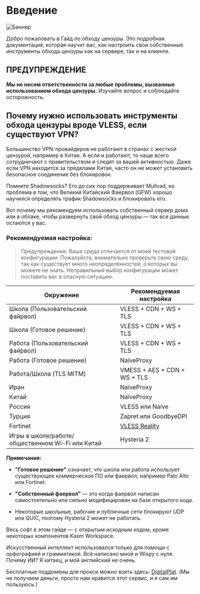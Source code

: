 # Введение

![Баннер](https://files.catbox.moe/1mcjvr.png)

Добро пожаловать в Гайд по обходу цензуры. Это подробная документация, которая научит вас, как настроить свои собственные инструменты обхода цензуры как на сервере, так и на клиенте.

## ПРЕДУПРЕЖДЕНИЕ

**Мы не несем ответственности за любые проблемы, вызванные использованием обхода цензуры.** Изучайте вопрос и соблюдайте осторожность.

## Почему нужно использовать инструменты обхода цензуры вроде VLESS, если существуют VPN?

Большинство VPN-провайдеров не работают в странах с жесткой цензурой, например в Китае. А если и работают, то чаще всего сотрудничают с правительством и следят за вашей активностью. Даже если VPN находится за пределами Китая, часто он не может установить безопасное соединение без блокировок.

Помните Shadowsocks? Его до сих пор поддерживает Mullvad, но проблема в том, что Великий Китайский Фаервол (GFW) хорошо научился определять трафик Shadowsocks и блокировать его.

Вот почему мы рекомендуем использовать собственный сервер дома или в облаке, чтобы развернуть свой обход цензуры — так все данные остаются у вас.

### Рекомендуемая настройка:

> Предупреждение: Ваша среда отличается от моей тестовой конфигурации. Пожалуйста, внимательно проверьте свою среду, так как существует много неопределённостей, о которых вы можете не знать. Неправильный выбор конфигурации может поставить вас в опасную ситуацию.

| Окружение                                    | Рекомендуемая настройка           |
|----------------------------------------------|----------------------------------|
| Школа (Пользовательский файрвол)             | VLESS + CDN + WS + TLS            |
| Школа (Готовое решение)                       | VLESS + CDN + WS + TLS            |
| Работа (Пользовательский файрвол)             | VLESS + CDN + WS + TLS            |
| Работа (Готовое решение)                       | NaïveProxy                      |
| Работа/Школа (TLS MITM)                        | VMESS + AES + CDN + WS + TLS      |
| Иран                                         | NaïveProxy                      |
| Китай                                        | NaïveProxy                      |
| Россия                                       | VLESS или Naive                 |
| Турция                                       | Zapret или GoodbyeDPI            |
| Fortinet                                     | [VLESS Reality](Environments/Fortinet.ru.md) |
| Игры в школе/работе/общественном Wi-Fi или Китай | Hysteria 2                     |


**Примечания:**

* **"Готовое решение"** означает, что школа или работа использует существующее коммерческое ПО или фаервол, например Palo Alto или Fortinet.

* **"Собственный фаервол"** — это когда фаервол написан самостоятельно или сильно модифицирован на базе открытого кода.

* Некоторые школьные, рабочие и публичные сети блокируют UDP или QUIC, поэтому Hysteria 2 может не работать.

Весь софт в этом гайде — с открытым исходным кодом, кроме некоторых компонентов Kasm Workspace.

Искусственный интеллект использовался только для помощи с орфографией и грамматикой. Всё написано мной и Wispy с нуля. Почему ИИ? Я китаец, и мой английский не очень.

Бесплатные поддомены для прокси можно взять здесь: [DigitalPlat](https://dash.domain.digitalplat.org). (Мы не получаем деньги, просто нам нравится этот сервис, и я сам им пользуюсь.)
